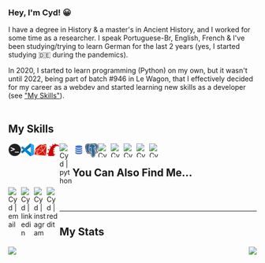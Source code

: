 ### Hey, I'm Cyd! 😀

I have a degree in History & a master's in Ancient History, and I worked for some time as a researcher. I speak Portuguese-Br, English, French & I've been studying/trying to learn German for the last 2 years (yes, I started studying 🇩🇪 during the pandemics).

In 2020, I started to learn programming (Python) on my own, but it wasn't until 2022, being part of batch #946 in Le Wagon, that I effectively decided for my career as a webdev and started learning new skills as a developer (see <a href="https://github.com/cydlos/cydlos/edit/main/README.md#my-skills">"My Skills"</a>).<br><br>
  
## My Skills
   [<img align="left" alt="Cyd | terminal" width="26px" src="https://raw.githubusercontent.com/github/explore/80688e429a7d4ef2fca1e82350fe8e3517d3494d/topics/terminal/terminal.png" />][terminal]
   [<img align="left" alt="Cyd | vscode" width="26px" src="https://raw.githubusercontent.com/github/explore/80688e429a7d4ef2fca1e82350fe8e3517d3494d/topics/visual-studio-code/visual-studio-code.png" />][vscode]
   [<img align="left" alt="Cyd | ruby" width="26px" src="https://github.com/devicons/devicon/raw/master/icons/ruby/ruby-plain.svg" />][ruby]
   [<img align="left" alt="Cyd | rails" width="26px" src="https://github.com/devicons/devicon/raw/master/icons/rails/rails-plain.svg" />][rails]
   [<img align="left" alt="Cyd | python" width="26px" src="https://raw.githubusercontent.com/danielcranney/readme-generator/main/public/icons/skills/python-colored.svg" />][python]
   [<img align="left" alt="Cyd | sqlite" width="26px" src="https://raw.githubusercontent.com/github/explore/80688e429a7d4ef2fca1e82350fe8e3517d3494d/topics/sql/sql.png" />][sqlite]
    [<img align="left" alt="Cyd | postgre" width="26px" src="https://raw.githubusercontent.com/github/explore/80688e429a7d4ef2fca1e82350fe8e3517d3494d/topics/postgresql/postgresql.png" width="28" height="28" alt="postgresql" />][postgre]
    [<img align="left" alt="Cyd | html5" width="26px" src="https://raw.githubusercontent.com/danielcranney/readme-generator/main/public/icons/skills/html5-colored.svg" width="28" height="28" alt="html5" />][html5]
    [<img align="left" alt="Cyd | css3" width="26px" src="https://raw.githubusercontent.com/danielcranney/readme-generator/main/public/icons/skills/css3-colored.svg" width="28" height="28" alt="css3" />][css3]
    [<img align="left" alt="Cyd | sass" width="26px" src="https://raw.githubusercontent.com/danielcranney/readme-generator/main/public/icons/skills/sass-colored.svg" width="28" height="28" alt="sass" />][sass]
    [<img align="left" alt="Cyd | js" width="26px" src="https://raw.githubusercontent.com/danielcranney/readme-generator/main/public/icons/skills/javascript-colored.svg" width="28" height="28" alt="js" />][js]
    [<img align="left" alt="Cyd | webpack" width="26px" src="https://raw.githubusercontent.com/danielcranney/readme-generator/main/public/icons/skills/webpack-colored.svg" width="28" height="28" alt="webpack" />][webpack] 
    <br>
   
 ## You Can Also Find Me...      
   [<img align="left" alt="Cyd | email" width="26px" src="https://camo.githubusercontent.com/4a3dd8d10a27c272fd04b2ce8ed1a130606f95ea6a76b5e19ce8b642faa18c27/68747470733a2f2f6564656e742e6769746875622e696f2f537570657254696e7949636f6e732f696d616765732f7376672f676d61696c2e737667" />][email]
   [<img align="left" alt="Cyd | linkedin" width="26px" src="https://camo.githubusercontent.com/c8a9c5b414cd812ad6a97a46c29af67239ddaeae08c41724ff7d945fb4c047e5/68747470733a2f2f6564656e742e6769746875622e696f2f537570657254696e7949636f6e732f696d616765732f7376672f6c696e6b6564696e2e737667" />][linkedin]
   [<img align="left" alt="Cyd | instagram" width="26px" src="https://camo.githubusercontent.com/c9dacf0f25a1489fdbc6c0d2b41cda58b77fa210a13a886d6f99e027adfbd358/68747470733a2f2f6564656e742e6769746875622e696f2f537570657254696e7949636f6e732f696d616765732f7376672f696e7374616772616d2e737667" />][instagram]
   [<img align="left" alt="Cyd | reddit" width="26px" src="https://camo.githubusercontent.com/521640dc2dba501cde1805c0a42cecf5ccf7fc1378f542fe9fda756fb36add25/68747470733a2f2f6564656e742e6769746875622e696f2f537570657254696e7949636f6e732f696d616765732f7376672f7265646469742e737667" />][reddit]
   <br><br><hr>
   
   ## My Stats
<div style="display: inline_block">
    <img height="164em" src="https://github-readme-stats.vercel.app/api?username=cydlos&count_private=true?&layout=compact&bg_color=30,0052D4,4364F7,6FB1FC&title_color=d3f2ee&text_color=fff"></a> 	<img align="right"src="https://github-readme-stats.vercel.app/api/top-langs/?username=cydlos&layout=compact&bg_color=0052D4,4364F7,6FB1FC&title_color=d3f2ee&text_color=fff"></a>
</div>
    
[terminal]: https://www.zsh.org/
[vscode]: https://code.visualstudio.com/
[ruby]: https://www.ruby-lang.org/
[rails]: https://rubyonrails.org/
[python]: https://www.python.org/
[sqlite]: https://www.sqlite.org/index.html
[postgre]: https://www.postgresql.org/
[html5]: https://developer.mozilla.org/en-US/docs/Glossary/HTML5
[css3]: https://www.w3.org/TR/CSS/#css
[sass]: https://sass-lang.com/
[js]: https://developer.mozilla.org/en-US/docs/Web/JavaScript
[webpack]: https://webpack.js.org/ 
    
[email]: mailTo:losekann.c@gmail.com
[linkedin]: https://www.linkedin.com/in/cyd-losekann-882832155
[instagram]: https://www.instagram.com/cydlsk/
[reddit]: https://www.reddit.com/user/crescenzio_ronquetto

